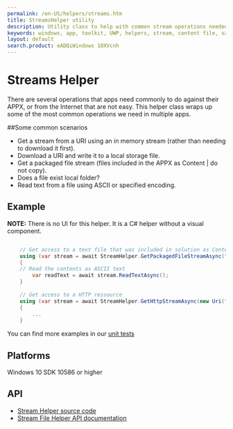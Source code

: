 ```yaml
---
permalink: /en-US/helpers/streams.htm
title: StreamsHelper utility
description: Utility class to help with common stream operations needed by UWP applications
keywords: windows, app, toolkit, UWP, helpers, stream, content file, sandbox file, download uri
layout: default
search.product: eADQiWindows 10XVcnh
---
```


# Streams Helper

There are several operations that apps need commonly to do against their APPX, or from the Internet that are not easy.  This helper class wraps up some of the most common operations we need in multiple apps.

##Some common scenarios

* Get a stream from a URI using an in memory stream (rather than needing to download it first).
* Download a URI and write it to a local storage file.
* Get a packaged file stream (files included in the APPX as Content | do not copy).
* Does a file exist local folder?
* Read text from a file using ASCII or specified encoding.

## Example

**NOTE:** There is no UI for this helper.  It is a C# helper without a visual component.

```C#

    // Get access to a text file that was included in solution as Content | do not copy local
    using (var stream = await StreamHelper.GetPackagedFileStreamAsync("Assets/Sub/test.txt"))
    {
	// Read the contents as ASCII text
        var readText = await stream.ReadTextAsync();
    }
    
    // Get access to a HTTP ressource
    using (var stream = await StreamHelper.GetHttpStreamAsync(new Uri("http://dev.windows.com")))
    {
        ...
    }

```

You can find more examples in our [unit tests](https://github.com/Microsoft/UWPCommunityToolkit/blob/master/UnitTests/Helpers/Test_StreamHelper.cs)

## Platforms

Windows 10 SDK 10586 or higher

## API

* [Stream Helper source code](https://github.com/Microsoft/UWPCommunityToolkit/blob/master/Microsoft.Toolkit.Uwp/Helpers/StreamHelper.cs)
* [Stream File Helper API documentation]({{site.baseurl}}/api/Microsoft_Toolkit_Uwp_StreamHelper.htm)

